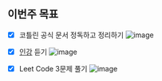 ## 이번주 목표

- [x] 코틀린 공식 문서 정독하고 정리하기
![image](https://user-images.githubusercontent.com/17061350/117579513-273f3d80-b12e-11eb-8101-2c1c7d8b179f.png)
- [x] [인강](https://frontendmasters.com/courses/js-fundamentals-functional-v2/) 듣기
![image](https://user-images.githubusercontent.com/17061350/117575749-2a323200-b11e-11eb-8c6a-a1ddf7a362db.png)
- [x] Leet Code 3문제 풀기
![image](https://user-images.githubusercontent.com/17061350/117577729-f0652980-b125-11eb-9142-13cb3d3de375.png)

